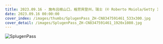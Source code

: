 ```yaml
---
title: 2023.09.16 - 施布吕根山口，格劳宾登州，瑞士 (© Roberto Moiola/Getty Images)
date: 2023.09.16 00:00:00
cover_index: /images/thumbs/SplugenPass_ZH-CN8347591461_533x300.jpg
cover_detail: /images/SplugenPass_ZH-CN8347591461_1920x1080.jpg
---
```


![SplugenPass](/images/SplugenPass_ZH-CN8347591461_1920x1080.jpg)
